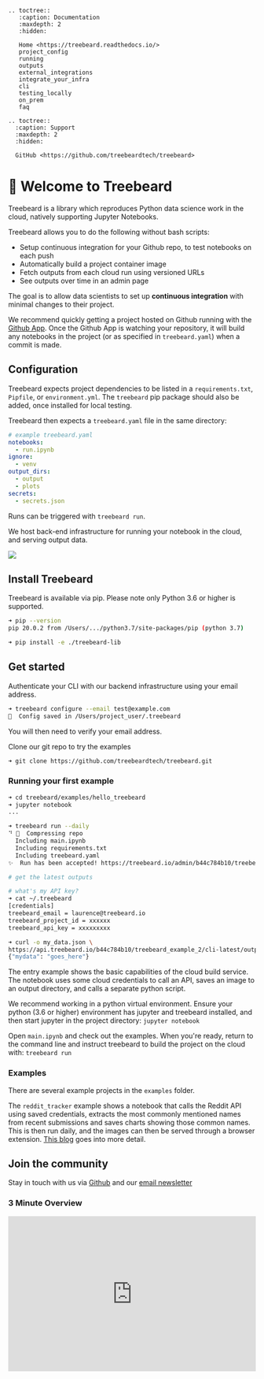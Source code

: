 ```eval_rst
.. toctree::
   :caption: Documentation
   :maxdepth: 2
   :hidden:

   Home <https://treebeard.readthedocs.io/>
   project_config
   running
   outputs
   external_integrations
   integrate_your_infra
   cli
   testing_locally
   on_prem
   faq

.. toctree::
  :caption: Support
  :maxdepth: 2
  :hidden:

  GitHub <https://github.com/treebeardtech/treebeard>

```

# 🌲 Welcome to Treebeard

Treebeard is a library which reproduces Python data science work in the cloud, natively supporting Jupyter Notebooks.

Treebeard allows you to do the following without bash scripts:

- Setup continuous integration for your Github repo, to test notebooks on each push
- Automatically build a project container image
- Fetch outputs from each cloud run using versioned URLs
- See outputs over time in an admin page

The goal is to allow data scientists to set up **continuous integration** with minimal changes to their project.

We recommend quickly getting a project hosted on Github running with the [Github App](https://github.com/marketplace/treebeard-build). Once the Github App is watching your repository, it will build any notebooks in the project (or as specified in `treebeard.yaml`) when a commit is made.

## Configuration

Treebeard expects project dependencies to be listed in a `requirements.txt`, `Pipfile`, or `environment.yml`. The `treebeard` pip package should also be added, once installed for local testing.

Treebeard then expects a `treebeard.yaml` file in the same directory:

```yaml
# example treebeard.yaml
notebooks:
  - run.ipynb
ignore:
  - venv
output_dirs:
  - output
  - plots
secrets:
  - secrets.json
```

Runs can be triggered with `treebeard run`.

We host back-end infrastructure for running your notebook in the cloud, and serving output data.

![](https://treebeard.io/static/slack_integration-ba8ff89332c2e14c928973a841842e5b.png)

## Install Treebeard

Treebeard is available via pip. Please note only Python 3.6 or higher is supported.

```bash
➜ pip --version
pip 20.0.2 from /Users/.../python3.7/site-packages/pip (python 3.7)
```

```bash
➜ pip install -e ./treebeard-lib
```

## Get started

Authenticate your CLI with our backend infrastructure using your email address.

```bash
➜ treebeard configure --email test@example.com
🔑  Config saved in /Users/project_user/.treebeard
```

You will then need to verify your email address.

Clone our git repo to try the examples

```bash
➜ git clone https://github.com/treebeardtech/treebeard.git
```

### Running your first example

```bash
➜ cd treebeard/examples/hello_treebeard
➜ jupyter notebook
...

➜ treebeard run --daily
⠙ 🌲  Compressing repo
  Including main.ipynb
  Including requirements.txt
  Including treebeard.yaml
✨  Run has been accepted! https://treebeard.io/admin/b44c784b10/treebeard_example_2/cf7a1475-6105-42b6-abeb-ba71420c6a55

# get the latest outputs

# what's my API key?
➜ cat ~/.treebeard
[credentials]
treebeard_email = laurence@treebeard.io
treebeard_project_id = xxxxxx
treebeard_api_key = xxxxxxxxx

➜ curl -o my_data.json \
https://api.treebeard.io/b44c784b10/treebeard_example_2/cli-latest/output/my_data.json?api_key=xxxxxxxxxx
{"mydata": "goes_here"}
```

The entry example shows the basic capabilities of the cloud build service.  
The notebook uses some cloud credentials to call an API, saves an image to an output directory, and calls a separate python script.

We recommend working in a python virtual environment. Ensure your python (3.6 or higher) environment has jupyter and treebeard installed, and then start jupyter in the project directory:
`jupyter notebook`

Open `main.ipynb` and check out the examples. When you're ready, return to the command line and instruct treebeard to build the project on the cloud with:
`treebeard run`

### Examples

There are several example projects in the `examples` folder.

The `reddit_tracker` example shows a notebook that calls the Reddit API using saved credentials, extracts the most commonly mentioned names from recent submissions and saves charts showing those common names. This is then run daily, and the images can then be served through a browser extension. [This blog]("https://towardsdatascience.com/how-to-track-sentiment-on-reddit-with-python-and-a-chrome-extension-a623d63e3a1d?gi=90de4fb3934a") goes into more detail.

## Join the community

Stay in touch with us via [Github](https://github.com/treebeardtech/treebeard) and our [email newsletter](https://treebeard.io/contact)

### 3 Minute Overview

<div style="width: 100%; height: 0px; position: relative; padding-bottom: 62.500%;"><iframe src="https://streamable.com/s/37o5e/lsjslt" frameborder="0" width="100%" height="100%" allowfullscreen style="width: 100%; height: 100%; position: absolute;"></iframe>
<br></br></div>
